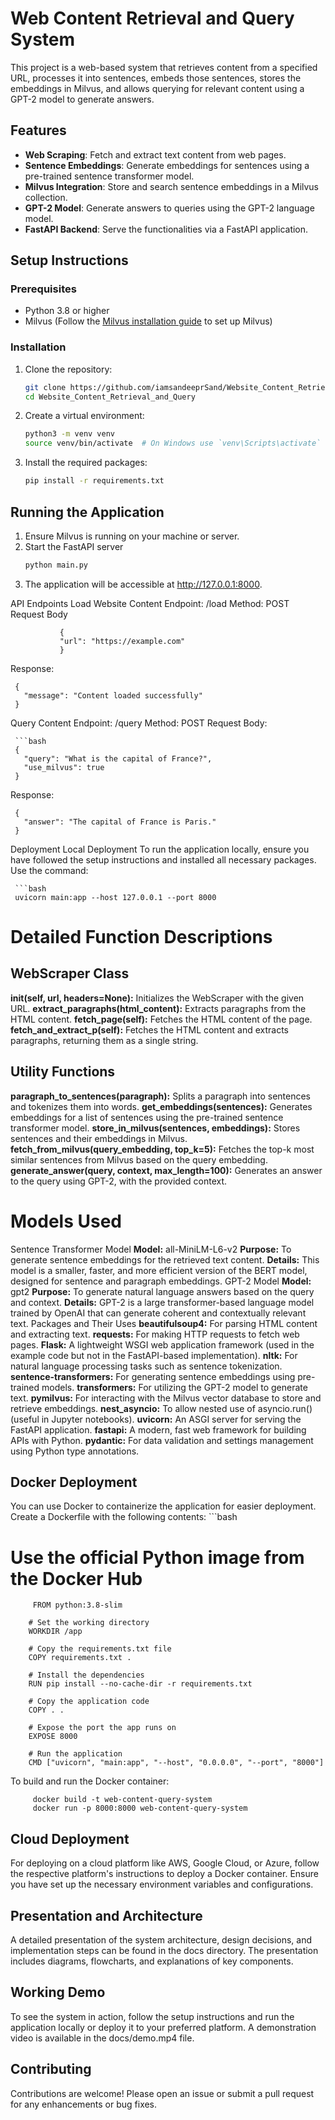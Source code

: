 # Web Content Retrieval and Query System

This project is a web-based system that retrieves content from a specified URL, processes it into sentences, embeds those sentences, stores the embeddings in Milvus, and allows querying for relevant content using a GPT-2 model to generate answers. 

## Features

- **Web Scraping**: Fetch and extract text content from web pages.
- **Sentence Embeddings**: Generate embeddings for sentences using a pre-trained sentence transformer model.
- **Milvus Integration**: Store and search sentence embeddings in a Milvus collection.
- **GPT-2 Model**: Generate answers to queries using the GPT-2 language model.
- **FastAPI Backend**: Serve the functionalities via a FastAPI application.

## Setup Instructions

### Prerequisites

- Python 3.8 or higher
- Milvus (Follow the [Milvus installation guide](https://milvus.io/docs/v2.0.0/install_standalone-docker.md) to set up Milvus)

### Installation

1. Clone the repository:
   ```bash
   git clone https://github.com/iamsandeeprSand/Website_Content_Retrieval_and_Query.git
   cd Website_Content_Retrieval_and_Query
   
2. Create a virtual environment:
   ```bash
   python3 -m venv venv
   source venv/bin/activate  # On Windows use `venv\Scripts\activate`

3. Install the required packages:
   ```bash
   pip install -r requirements.txt
   

## Running the Application
1. Ensure Milvus is running on your machine or server.
2. Start the FastAPI server
   ```bash
   python main.py
3. The application will be accessible at http://127.0.0.1:8000.

API Endpoints
Load Website Content
Endpoint: /load
Method: POST
   Request Body
   
               {
               "url": "https://example.com"
               }

   Response:
     
     {
       "message": "Content loaded successfully"
     }


Query Content
Endpoint: /query
Method: POST
   Request Body:
   
     ```bash
     {
       "query": "What is the capital of France?",
       "use_milvus": true
     }
   Response:
     
     {
       "answer": "The capital of France is Paris."
     }
Deployment
   Local Deployment
   To run the application locally, ensure you have followed the setup instructions and installed all necessary packages. Use the command:
   
     ```bash
     uvicorn main:app --host 127.0.0.1 --port 8000

# Detailed Function Descriptions
## WebScraper Class
**__init__(self, url, headers=None):**  Initializes the WebScraper with the given URL.
**extract_paragraphs(html_content):** Extracts paragraphs from the HTML content.
**fetch_page(self):** Fetches the HTML content of the page.
**fetch_and_extract_p(self):** Fetches the HTML content and extracts paragraphs, returning them as a single string.

## Utility Functions
**paragraph_to_sentences(paragraph):** Splits a paragraph into sentences and tokenizes them into words.
**get_embeddings(sentences):** Generates embeddings for a list of sentences using the pre-trained sentence transformer model.
**store_in_milvus(sentences, embeddings):** Stores sentences and their embeddings in Milvus.
**fetch_from_milvus(query_embedding, top_k=5):** Fetches the top-k most similar sentences from Milvus based on the query embedding.
**generate_answer(query, context, max_length=100):** Generates an answer to the query using GPT-2, with the provided context.

# Models Used
Sentence Transformer Model
**Model:** all-MiniLM-L6-v2
**Purpose:** To generate sentence embeddings for the retrieved text content.
**Details:** This model is a smaller, faster, and more efficient version of the BERT model, designed for sentence and paragraph embeddings.
GPT-2 Model
**Model:** gpt2
**Purpose:** To generate natural language answers based on the query and context.
**Details:** GPT-2 is a large transformer-based language model trained by OpenAI that can generate coherent and contextually relevant text.
Packages and Their Uses
**beautifulsoup4:** For parsing HTML content and extracting text.
**requests:** For making HTTP requests to fetch web pages.
**Flask:** A lightweight WSGI web application framework (used in the example code but not in the FastAPI-based implementation).
**nltk:** For natural language processing tasks such as sentence tokenization.
**sentence-transformers:** For generating sentence embeddings using pre-trained models.
**transformers:** For utilizing the GPT-2 model to generate text.
**pymilvus:** For interacting with the Milvus vector database to store and retrieve embeddings.
**nest_asyncio:** To allow nested use of asyncio.run() (useful in Jupyter notebooks).
**uvicorn:** An ASGI server for serving the FastAPI application.
**fastapi:** A modern, fast web framework for building APIs with Python.
**pydantic:** For data validation and settings management using Python type annotations.

  
## Docker Deployment
   You can use Docker to containerize the application for easier deployment. Create a Dockerfile with the following contents:
      ```bash
   # Use the official Python image from the Docker Hub
         FROM python:3.8-slim
        
        # Set the working directory
        WORKDIR /app
        
        # Copy the requirements.txt file
        COPY requirements.txt .
        
        # Install the dependencies
        RUN pip install --no-cache-dir -r requirements.txt
        
        # Copy the application code
        COPY . .
        
        # Expose the port the app runs on
        EXPOSE 8000
        
        # Run the application
        CMD ["uvicorn", "main:app", "--host", "0.0.0.0", "--port", "8000"]

   To build and run the Docker container:
      
         docker build -t web-content-query-system
         docker run -p 8000:8000 web-content-query-system

## Cloud Deployment
For deploying on a cloud platform like AWS, Google Cloud, or Azure, follow the respective platform's instructions to deploy a Docker container. Ensure you have set up the necessary environment variables and configurations.

## Presentation and Architecture
A detailed presentation of the system architecture, design decisions, and implementation steps can be found in the docs directory. The presentation includes diagrams, flowcharts, and explanations of key components.

## Working Demo
To see the system in action, follow the setup instructions and run the application locally or deploy it to your preferred platform. A demonstration video is available in the docs/demo.mp4 file.

## Contributing
Contributions are welcome! Please open an issue or submit a pull request for any enhancements or bug fixes.
 












